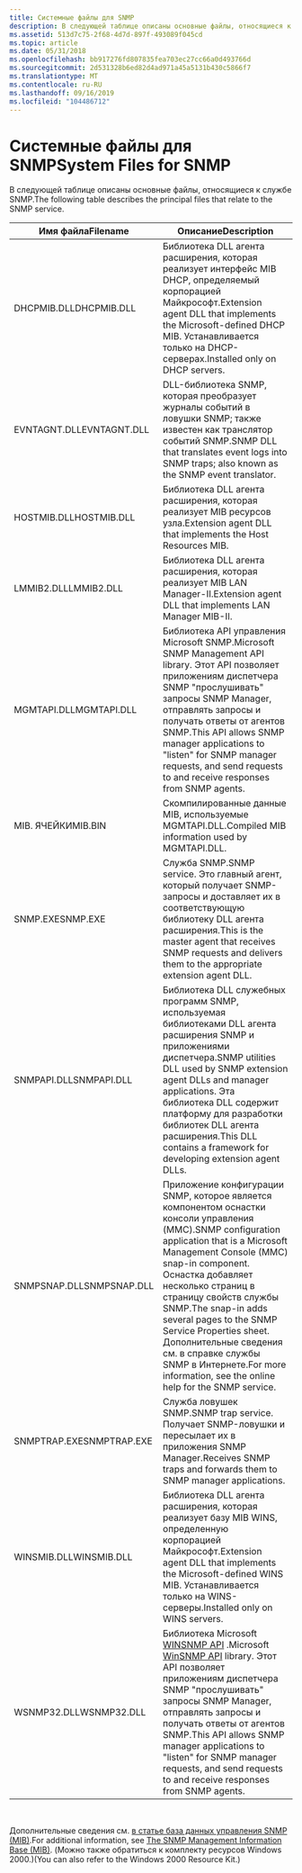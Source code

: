 ```yaml
---
title: Системные файлы для SNMP
description: В следующей таблице описаны основные файлы, относящиеся к службе SNMP.
ms.assetid: 513d7c75-2f68-4d7d-897f-493089f045cd
ms.topic: article
ms.date: 05/31/2018
ms.openlocfilehash: bb917276fd807835fea703ec27cc66a0d493766d
ms.sourcegitcommit: 2d531328b6ed82d4ad971a45a5131b430c5866f7
ms.translationtype: MT
ms.contentlocale: ru-RU
ms.lasthandoff: 09/16/2019
ms.locfileid: "104486712"
---
```

# <a name="system-files-for-snmp"></a><span data-ttu-id="6a066-103">Системные файлы для SNMP</span><span class="sxs-lookup"><span data-stu-id="6a066-103">System Files for SNMP</span></span>

<span data-ttu-id="6a066-104">В следующей таблице описаны основные файлы, относящиеся к службе SNMP.</span><span class="sxs-lookup"><span data-stu-id="6a066-104">The following table describes the principal files that relate to the SNMP service.</span></span>



| <span data-ttu-id="6a066-105">Имя файла</span><span class="sxs-lookup"><span data-stu-id="6a066-105">Filename</span></span>     | <span data-ttu-id="6a066-106">Описание</span><span class="sxs-lookup"><span data-stu-id="6a066-106">Description</span></span>                                                                                                                                                                                                                         |
|--------------|-------------------------------------------------------------------------------------------------------------------------------------------------------------------------------------------------------------------------------------|
| <span data-ttu-id="6a066-107">DHCPMIB.DLL</span><span class="sxs-lookup"><span data-stu-id="6a066-107">DHCPMIB.DLL</span></span>  | <span data-ttu-id="6a066-108">Библиотека DLL агента расширения, которая реализует интерфейс MIB DHCP, определяемый корпорацией Майкрософт.</span><span class="sxs-lookup"><span data-stu-id="6a066-108">Extension agent DLL that implements the Microsoft-defined DHCP MIB.</span></span> <span data-ttu-id="6a066-109">Устанавливается только на DHCP-серверах.</span><span class="sxs-lookup"><span data-stu-id="6a066-109">Installed only on DHCP servers.</span></span>                                                                                                                                 |
| <span data-ttu-id="6a066-110">EVNTAGNT.DLL</span><span class="sxs-lookup"><span data-stu-id="6a066-110">EVNTAGNT.DLL</span></span> | <span data-ttu-id="6a066-111">DLL-библиотека SNMP, которая преобразует журналы событий в ловушки SNMP; также известен как транслятор событий SNMP.</span><span class="sxs-lookup"><span data-stu-id="6a066-111">SNMP DLL that translates event logs into SNMP traps; also known as the SNMP event translator.</span></span>                                                                                                                                       |
| <span data-ttu-id="6a066-112">HOSTMIB.DLL</span><span class="sxs-lookup"><span data-stu-id="6a066-112">HOSTMIB.DLL</span></span>  | <span data-ttu-id="6a066-113">Библиотека DLL агента расширения, которая реализует MIB ресурсов узла.</span><span class="sxs-lookup"><span data-stu-id="6a066-113">Extension agent DLL that implements the Host Resources MIB.</span></span>                                                                                                                                                                         |
| <span data-ttu-id="6a066-114">LMMIB2.DLL</span><span class="sxs-lookup"><span data-stu-id="6a066-114">LMMIB2.DLL</span></span>   | <span data-ttu-id="6a066-115">Библиотека DLL агента расширения, которая реализует MIB LAN Manager-II.</span><span class="sxs-lookup"><span data-stu-id="6a066-115">Extension agent DLL that implements LAN Manager MIB-II.</span></span>                                                                                                                                                                             |
| <span data-ttu-id="6a066-116">MGMTAPI.DLL</span><span class="sxs-lookup"><span data-stu-id="6a066-116">MGMTAPI.DLL</span></span>  | <span data-ttu-id="6a066-117">Библиотека API управления Microsoft SNMP.</span><span class="sxs-lookup"><span data-stu-id="6a066-117">Microsoft SNMP Management API library.</span></span> <span data-ttu-id="6a066-118">Этот API позволяет приложениям диспетчера SNMP "прослушивать" запросы SNMP Manager, отправлять запросы и получать ответы от агентов SNMP.</span><span class="sxs-lookup"><span data-stu-id="6a066-118">This API allows SNMP manager applications to "listen" for SNMP manager requests, and send requests to and receive responses from SNMP agents.</span></span>                                                |
| <span data-ttu-id="6a066-119">MIB. ЯЧЕЙКИ</span><span class="sxs-lookup"><span data-stu-id="6a066-119">MIB.BIN</span></span>      | <span data-ttu-id="6a066-120">Скомпилированные данные MIB, используемые MGMTAPI.DLL.</span><span class="sxs-lookup"><span data-stu-id="6a066-120">Compiled MIB information used by MGMTAPI.DLL.</span></span>                                                                                                                                                                                       |
| <span data-ttu-id="6a066-121">SNMP.EXE</span><span class="sxs-lookup"><span data-stu-id="6a066-121">SNMP.EXE</span></span>     | <span data-ttu-id="6a066-122">Служба SNMP.</span><span class="sxs-lookup"><span data-stu-id="6a066-122">SNMP service.</span></span> <span data-ttu-id="6a066-123">Это главный агент, который получает SNMP-запросы и доставляет их в соответствующую библиотеку DLL агента расширения.</span><span class="sxs-lookup"><span data-stu-id="6a066-123">This is the master agent that receives SNMP requests and delivers them to the appropriate extension agent DLL.</span></span>                                                                                                        |
| <span data-ttu-id="6a066-124">SNMPAPI.DLL</span><span class="sxs-lookup"><span data-stu-id="6a066-124">SNMPAPI.DLL</span></span>  | <span data-ttu-id="6a066-125">Библиотека DLL служебных программ SNMP, используемая библиотеками DLL агента расширения SNMP и приложениями диспетчера.</span><span class="sxs-lookup"><span data-stu-id="6a066-125">SNMP utilities DLL used by SNMP extension agent DLLs and manager applications.</span></span> <span data-ttu-id="6a066-126">Эта библиотека DLL содержит платформу для разработки библиотек DLL агента расширения.</span><span class="sxs-lookup"><span data-stu-id="6a066-126">This DLL contains a framework for developing extension agent DLLs.</span></span>                                                                                   |
| <span data-ttu-id="6a066-127">SNMPSNAP.DLL</span><span class="sxs-lookup"><span data-stu-id="6a066-127">SNMPSNAP.DLL</span></span> | <span data-ttu-id="6a066-128">Приложение конфигурации SNMP, которое является компонентом оснастки консоли управления (MMC).</span><span class="sxs-lookup"><span data-stu-id="6a066-128">SNMP configuration application that is a Microsoft Management Console (MMC) snap-in component.</span></span> <span data-ttu-id="6a066-129">Оснастка добавляет несколько страниц в страницу свойств службы SNMP.</span><span class="sxs-lookup"><span data-stu-id="6a066-129">The snap-in adds several pages to the SNMP Service Properties sheet.</span></span> <span data-ttu-id="6a066-130">Дополнительные сведения см. в справке службы SNMP в Интернете.</span><span class="sxs-lookup"><span data-stu-id="6a066-130">For more information, see the online help for the SNMP service.</span></span> |
| <span data-ttu-id="6a066-131">SNMPTRAP.EXE</span><span class="sxs-lookup"><span data-stu-id="6a066-131">SNMPTRAP.EXE</span></span> | <span data-ttu-id="6a066-132">Служба ловушек SNMP.</span><span class="sxs-lookup"><span data-stu-id="6a066-132">SNMP trap service.</span></span> <span data-ttu-id="6a066-133">Получает SNMP-ловушки и пересылает их в приложения SNMP Manager.</span><span class="sxs-lookup"><span data-stu-id="6a066-133">Receives SNMP traps and forwards them to SNMP manager applications.</span></span>                                                                                                                                              |
| <span data-ttu-id="6a066-134">WINSMIB.DLL</span><span class="sxs-lookup"><span data-stu-id="6a066-134">WINSMIB.DLL</span></span>  | <span data-ttu-id="6a066-135">Библиотека DLL агента расширения, которая реализует базу MIB WINS, определенную корпорацией Майкрософт.</span><span class="sxs-lookup"><span data-stu-id="6a066-135">Extension agent DLL that implements the Microsoft-defined WINS MIB.</span></span> <span data-ttu-id="6a066-136">Устанавливается только на WINS-серверы.</span><span class="sxs-lookup"><span data-stu-id="6a066-136">Installed only on WINS servers.</span></span>                                                                                                                                 |
| <span data-ttu-id="6a066-137">WSNMP32.DLL</span><span class="sxs-lookup"><span data-stu-id="6a066-137">WSNMP32.DLL</span></span>  | <span data-ttu-id="6a066-138">Библиотека Microsoft [WINSNMP API](winsnmp-api.md) .</span><span class="sxs-lookup"><span data-stu-id="6a066-138">Microsoft [WinSNMP API](winsnmp-api.md) library.</span></span> <span data-ttu-id="6a066-139">Этот API позволяет приложениям диспетчера SNMP "прослушивать" запросы SNMP Manager, отправлять запросы и получать ответы от агентов SNMP.</span><span class="sxs-lookup"><span data-stu-id="6a066-139">This API allows SNMP manager applications to "listen" for SNMP manager requests, and send requests to and receive responses from SNMP agents.</span></span>                                     |



 

<span data-ttu-id="6a066-140">Дополнительные сведения см. [в статье база данных управления SNMP (MIB)](the-snmp-management-information-base-mib-.md).</span><span class="sxs-lookup"><span data-stu-id="6a066-140">For additional information, see [The SNMP Management Information Base (MIB)](the-snmp-management-information-base-mib-.md).</span></span> <span data-ttu-id="6a066-141">(Можно также обратиться к комплекту ресурсов Windows 2000.)</span><span class="sxs-lookup"><span data-stu-id="6a066-141">(You can also refer to the Windows 2000 Resource Kit.)</span></span>

 

 




